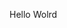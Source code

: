 Hello Wolrd




















































































































































































































































































































































































































































































































































































































































































































































































































































































































































































































































































































































































































































































































